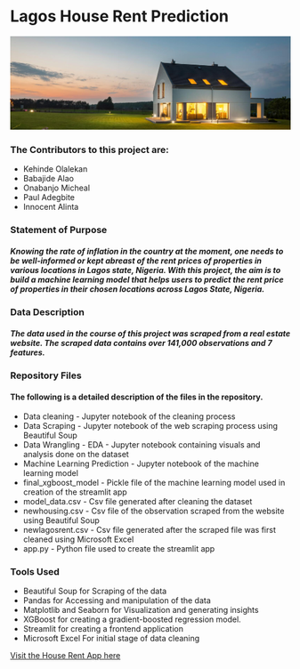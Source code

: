 # Lagos House Rent Prediction
![alt text](https://github.com/TrailBlazersNG/Lagos-House-Rent-Prediction/blob/main/image3.jpg?raw=true)
### The Contributors to this project are:
- Kehinde Olalekan
- Babajide Alao
- Onabanjo Micheal
- Paul Adegbite
- Innocent Alinta
### Statement of Purpose
##### Knowing the rate of inflation in the country at the moment, one needs to be well-informed or kept abreast of the rent prices of properties in various locations in Lagos state, Nigeria. With this project, the aim is to build a machine learning model that helps users to predict the rent price of properties in their chosen locations across Lagos State, Nigeria.
### Data Description
##### The data used in the course of this project was scraped from a real estate website. The scraped data contains over 141,000 observations and 7 features.
### Repository Files
#### The following is a detailed description of the files in the repository.
- Data cleaning - Jupyter notebook of the cleaning process
- Data Scraping - Jupyter notebook of the web scraping process using Beautiful Soup
- Data Wrangling - EDA - Jupyter notebook containing visuals and analysis done on the dataset
- Machine Learning Prediction - Jupyter notebook of the machine learning model
- final_xgboost_model - Pickle file of the machine learning model used in creation of the streamlit app
- model_data.csv - Csv file generated after cleaning the dataset
- newhousing.csv - Csv file of the observation scraped from the website using Beautiful Soup
- newlagosrent.csv - Csv file generated after the scraped file was first cleaned using Microsoft Excel
- app.py - Python file used to create the streamlit app
### Tools Used
- Beautiful Soup for Scraping of the data
- Pandas for Accessing and manipulation of the data
- Matplotlib and Seaborn for Visualization and generating insights
- XGBoost for creating a gradient-boosted regression model.
- Streamlit for creating a frontend application
- Microsoft Excel For initial stage of data cleaning

<a href="https://kennydgreat2-forecast-lagos-house-rent-app-s1d7x3.streamlitapp.com/" target="_blank">Visit the House Rent App here</a>
